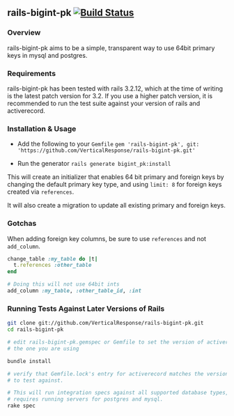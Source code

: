 ## rails-bigint-pk [![Build Status](https://secure.travis-ci.org/VerticalResponse/rails-bigint-pk.png?branch=master)](https://travis-ci.org/VerticalResponse/rails-bigint-pk)

### Overview

rails-bigint-pk aims to be a simple, transparent way to use 64bit primary keys
in mysql and postgres.

### Requirements

rails-bigint-pk has been tested with rails 3.2.12, which at the time of writing
is the latest patch version for 3.2.  If you use a higher patch version, it is
recommended to run the test suite against your version of rails and activerecord.

### Installation & Usage

* Add the following to your `Gemfile`
  `gem 'rails-bigint-pk', git: 'https://github.com/VerticalResponse/rails-bigint-pk.git'`

* Run the generator
  `rails generate bigint_pk:install`

This will create an initializer that enables 64 bit primary and foreign keys by
changing the default primary key type, and using `limit: 8` for foreign keys
created via `references`.

It will also create a migration to update all existing primary and foreign keys.


### Gotchas

When adding foreign key columns, be sure to use `references` and not
`add_column`.

```ruby
change_table :my_table do |t|
  t.references :other_table
end

# Doing this will not use 64bit ints
add_column :my_table, :other_table_id, :int
```


### Running Tests Against Later Versions of Rails

```bash
git clone git://github.com/VerticalResponse/rails-bigint-pk.git
cd rails-bigint-pk

# edit rails-bigint-pk.gemspec or Gemfile to set the version of activerecord to
# the one you are using

bundle install

# verify that Gemfile.lock's entry for activerecord matches the version you want
# to test against.

# This will run integration specs against all supported database types, and
# requires running servers for postgres and mysql.
rake spec
```
